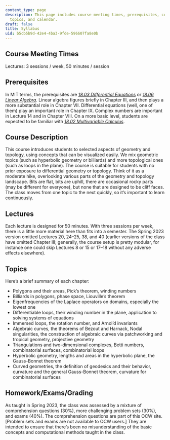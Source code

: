 ```yaml
---
content_type: page
description: This page includes course meeting times, prerequisites, course description,
  topics, and calendar.
draft: false
title: Syllabus
uid: b5cb5b9d-42e4-4ba3-9fde-596607fa8e0b
---
```

## Course Meeting Times

Lectures: 3 sessions / week, 50 minutes / session

## Prerequisites

In MIT terms, the prerequisites are [*18.03 Differential Equations*](https://ocw.mit.edu/courses/18-03sc-differential-equations-fall-2011/) or [*18.06 Linear Algebra*](https://ocw.mit.edu/courses/18-06sc-linear-algebra-fall-2011/)*.* Linear algebra figures briefly in Chapter III, and then plays a more substantial role in Chapter VII. Differential equations (well, one of them) play an important role in Chapter IX. Complex numbers are important in Lecture 14 and in Chapter VIII. On a more basic level, students are expected to be familiar with [*18.02 Multivariable Calculus*](https://ocw.mit.edu/courses/18-02sc-multivariable-calculus-fall-2010/).

## Course Description

This course introduces students to selected aspects of geometry and topology, using concepts that can be visualized easily. We mix geometric topics (such as hyperbolic geometry or billiards) and more topological ones (such as loops in the plane). The course is suitable for students with no prior exposure to differential geometry or topology. Think of it as a moderate hike, overlooking various parts of the geometry and topology landscape. Bits are flat, bits are uphill, there are occasional rocky parts (may be different for everyone), but none that are designed to be cliff faces. The class moves from one topic to the next quickly, so it’s important to learn continuously.

## Lectures

Each lecture is designed for 50 minutes. With three sessions per week, there is a little more material here than fits into a semester. The Spring 2023 version omitted Lectures 20, 24–25, 38, and 40 (earlier versions of the class have omitted Chapter III; generally, the course setup is pretty modular, for instance one could skip Lectures 8 or 15 or 17–18 without any adverse effects elsewhere).

## Topics

Here’s a brief summary of each chapter:

- Polygons and their areas, Pick’s theorem, winding numbers
- Billiards in polygons, phase space, Liouville’s theorem
- Eigenfrequencies of the Laplace operators on domains, especially the lowest one
- Differentiable loops, their winding number in the plane, application to solving systems of equations
- Immersed loops, the rotation number, and Arnol’d invariants
- Algebraic curves, the theorems of Bezout and Harnack, Nodal singularities, the construction of algebraic curves via patchworking and tropical geometry, projective geometry
- Triangulations and two-dimensional complexes, Betti numbers, combinatorial surfaces, combinatorial loops
- Hyperbolic geometry, lengths and areas in the hyperbolic plane, the Gauss-Bonnet theorem
- Curved geometries, the definition of geodesics and their behavior, curvature and the general Gauss-Bonnet theorem, curvature for combinatorial surfaces

## Homework/Exams/Grading

As taught in Spring 2023, the class was assessed by a mixture of comprehension questions (30%), more challenging problem sets (30%), and exams (40%). The comprehension questions are part of this OCW site. \[Problem sets and exams are not available to OCW users.\] They are intended to ensure that there’s been no misunderstanding of the basic concepts and computational methods taught in the class.
